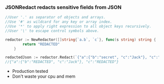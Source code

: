 ### JSONRedact redacts sensitive fields from JSON

```go
//User '.' as separator of objects and arrays.
//Use '#' as wildcard for any key or array index.
//Use '*' to apply right expression to all object keys recursively.
//User '\' to escape control symbols above.

redactor := NewRedactor([]string{`a.b`, `c`}, func(s string) string {
		return "REDACTED"
	}

redactedJson := redactor.Redact(`{"a":{"b":"secret", "c":"Jack"}, "c":"secret"}`)
//{"a":{"b":"REDACTED", "c":"Jack"}, "c":"REDACTED"}
```

* Production tested
* Don't waste your cpu and mem